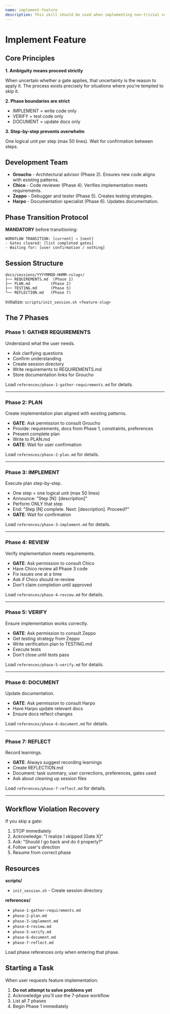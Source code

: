 ```yaml
---
name: implement-feature
description: This skill should be used when implementing non-trivial software features that require planning, review, testing, and documentation. It orchestrates a team of specialized development agents (Groucho, Chico, Zeppo, Harpo) through a rigorous 7-phase workflow to ensure features are properly architected, implemented, reviewed, verified, and documented. Use this skill for multi-file features, new functionality, or any work where quality and thoroughness matter. Do not use for trivial single-line fixes or quick experimental prototypes.
---
```


# Implement Feature

## Core Principles

**1. Ambiguity means proceed strictly**

When uncertain whether a gate applies, that uncertainty is the reason to apply it. The process exists precisely for situations where you're tempted to skip it.

**2. Phase boundaries are strict**

- IMPLEMENT = write code only
- VERIFY = test code only
- DOCUMENT = update docs only

**3. Step-by-step prevents overwhelm**

One logical unit per step (max 50 lines). Wait for confirmation between steps.

## Development Team

- **Groucho** - Architectural advisor (Phase 2). Ensures new code aligns with existing patterns.
- **Chico** - Code reviewer (Phase 4). Verifies implementation meets requirements.
- **Zeppo** - Debugger and tester (Phase 5). Creates testing strategies.
- **Harpo** - Documentation specialist (Phase 6). Updates documentation.

## Phase Transition Protocol

**MANDATORY** before transitioning:

```
WORKFLOW TRANSITION: [current] → [next]
- Gates cleared: [list completed gates]
- Waiting for: [user confirmation / nothing]
```

## Session Structure

```
docs/sessions/YYYYMMDD-HHMM-<slug>/
├── REQUIREMENTS.md  (Phase 1)
├── PLAN.md         (Phase 2)
├── TESTING.md      (Phase 5)
└── REFLECTION.md   (Phase 7)
```

Initialize: `scripts/init_session.sh <feature-slug>`

## The 7 Phases

### Phase 1: GATHER REQUIREMENTS
Understand what the user needs.

- Ask clarifying questions
- Confirm understanding
- Create session directory
- Write requirements to REQUIREMENTS.md
- Store documentation links for Groucho

Load `references/phase-1-gather-requirements.md` for details.

---

### Phase 2: PLAN
Create implementation plan aligned with existing patterns.

- **GATE**: Ask permission to consult Groucho
- Provide: requirements, docs from Phase 1, constraints, preferences
- Present complete plan
- Write to PLAN.md
- **GATE**: Wait for user confirmation

Load `references/phase-2-plan.md` for details.

---

### Phase 3: IMPLEMENT
Execute plan step-by-step.

- One step = one logical unit (max 50 lines)
- Announce: "Step [N]: [description]"
- Perform ONLY that step
- End: "Step [N] complete. Next: [description]. Proceed?"
- **GATE**: Wait for confirmation

Load `references/phase-3-implement.md` for details.

---

### Phase 4: REVIEW
Verify implementation meets requirements.

- **GATE**: Ask permission to consult Chico
- Have Chico review all Phase 3 code
- Fix issues one at a time
- Ask if Chico should re-review
- Don't claim completion until approved

Load `references/phase-4-review.md` for details.

---

### Phase 5: VERIFY
Ensure implementation works correctly.

- **GATE**: Ask permission to consult Zeppo
- Get testing strategy from Zeppo
- Write verification plan to TESTING.md
- Execute tests
- Don't close until tests pass

Load `references/phase-5-verify.md` for details.

---

### Phase 6: DOCUMENT
Update documentation.

- **GATE**: Ask permission to consult Harpo
- Have Harpo update relevant docs
- Ensure docs reflect changes

Load `references/phase-6-document.md` for details.

---

### Phase 7: REFLECT
Record learnings.

- **GATE**: Always suggest recording learnings
- Create REFLECTION.md
- Document: task summary, user corrections, preferences, gates used
- Ask about cleaning up session files

Load `references/phase-7-reflect.md` for details.

---

## Workflow Violation Recovery

If you skip a gate:

1. STOP immediately
2. Acknowledge: "I realize I skipped [Gate X]"
3. Ask: "Should I go back and do it properly?"
4. Follow user's direction
5. Resume from correct phase

## Resources

**scripts/**
- `init_session.sh` - Create session directory

**references/**
- `phase-1-gather-requirements.md`
- `phase-2-plan.md`
- `phase-3-implement.md`
- `phase-4-review.md`
- `phase-5-verify.md`
- `phase-6-document.md`
- `phase-7-reflect.md`

Load phase references only when entering that phase.

## Starting a Task

When user requests feature implementation:

1. **Do not attempt to solve problems yet**
2. Acknowledge you'll use the 7-phase workflow
3. List all 7 phases
4. Begin Phase 1 immediately
